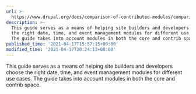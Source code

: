 ```yaml
---
url: >-
  https://www.drupal.org/docs/comparison-of-contributed-modules/comparison-of-date-time-and-event-modules
description: >-
  This guide serves as a means of helping site builders and developers choose
  the right date, time, and event management modules for different use cases.
  The guide takes into account modules in both the core and contrib space.
published_time: '2021-04-17T15:57:15+00:00'
modified_time: '2021-04-17T20:24:13+00:00'
---
```

This guide serves as a means of helping site builders and developers choose the right date, time, and event management modules for different use cases. The guide takes into account modules in both the core and contrib space.